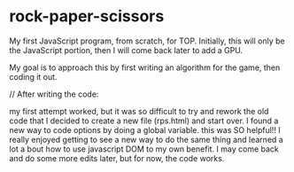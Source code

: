 # rock-paper-scissors
My first JavaScript program, from scratch, for TOP. 
Initially, this will only be the JavaScript portion, 
then I will come back later to add a GPU.

My goal is to approach this by first writing an
algorithm for the game, then coding it out.

// After writing the code:

my first attempt worked, but it was so difficult
to try and rework the old code that I decided 
to create a new file (rps.html) and start
over. I found a new way to code options
by doing a global variable. this was SO 
helpful!! I really enjoyed getting to see
a new way to do the same thing and learned 
a lot a bout how to use javascript DOM to my
own benefit. I may come back and do some more
edits later, but for now, the code works. 

